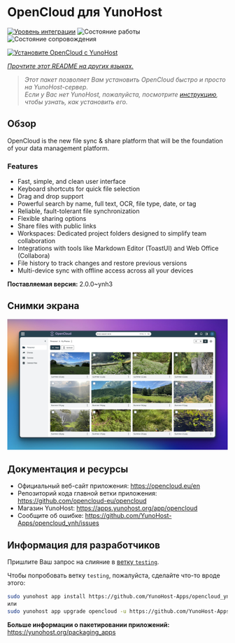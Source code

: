 <!--
Важно: этот README был автоматически сгенерирован <https://github.com/YunoHost/apps/tree/master/tools/readme_generator>
Он НЕ ДОЛЖЕН редактироваться вручную.
-->

# OpenCloud для YunoHost

[![Уровень интеграции](https://apps.yunohost.org/badge/integration/opencloud)](https://ci-apps.yunohost.org/ci/apps/opencloud/)
![Состояние работы](https://apps.yunohost.org/badge/state/opencloud)
![Состояние сопровождения](https://apps.yunohost.org/badge/maintained/opencloud)

[![Установите OpenCloud с YunoHost](https://install-app.yunohost.org/install-with-yunohost.svg)](https://install-app.yunohost.org/?app=opencloud)

*[Прочтите этот README на других языках.](./ALL_README.md)*

> *Этот пакет позволяет Вам установить OpenCloud быстро и просто на YunoHost-сервер.*  
> *Если у Вас нет YunoHost, пожалуйста, посмотрите [инструкцию](https://yunohost.org/install), чтобы узнать, как установить его.*

## Обзор

OpenCloud is the new file sync & share platform that will be the foundation of your data management platform.    

### Features

- Fast, simple, and clean user interface
- Keyboard shortcuts for quick file selection
- Drag and drop support
- Powerful search by name, full text, OCR, file type, date, or tag
- Reliable, fault-tolerant file synchronization
- Flexible sharing options
- Share files with public links
- Workspaces: Dedicated project folders designed to simplify team collaboration
- Integrations with tools like Markdown Editor (ToastUI) and Web Office (Collabora)
- File history to track changes and restore previous versions
- Multi-device sync with offline access across all your devices


**Поставляемая версия:** 2.0.0~ynh3

## Снимки экрана

![Снимок экрана OpenCloud](./doc/screenshots/screenshot.jpg)

## Документация и ресурсы

- Официальный веб-сайт приложения: <https://opencloud.eu/en>
- Репозиторий кода главной ветки приложения: <https://github.com/opencloud-eu/opencloud>
- Магазин YunoHost: <https://apps.yunohost.org/app/opencloud>
- Сообщите об ошибке: <https://github.com/YunoHost-Apps/opencloud_ynh/issues>

## Информация для разработчиков

Пришлите Ваш запрос на слияние в [ветку `testing`](https://github.com/YunoHost-Apps/opencloud_ynh/tree/testing).

Чтобы попробовать ветку `testing`, пожалуйста, сделайте что-то вроде этого:

```bash
sudo yunohost app install https://github.com/YunoHost-Apps/opencloud_ynh/tree/testing --debug
или
sudo yunohost app upgrade opencloud -u https://github.com/YunoHost-Apps/opencloud_ynh/tree/testing --debug
```

**Больше информации о пакетировании приложений:** <https://yunohost.org/packaging_apps>
